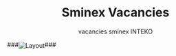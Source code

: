 # <h1 align="center">Sminex Vacancies</h1>
<p align="center">vacancies sminex INTEKO</p>
###<img src="https://i.ibb.co/jwnghfQ/Sminex.jpg" alt="Layout" align="center">###
